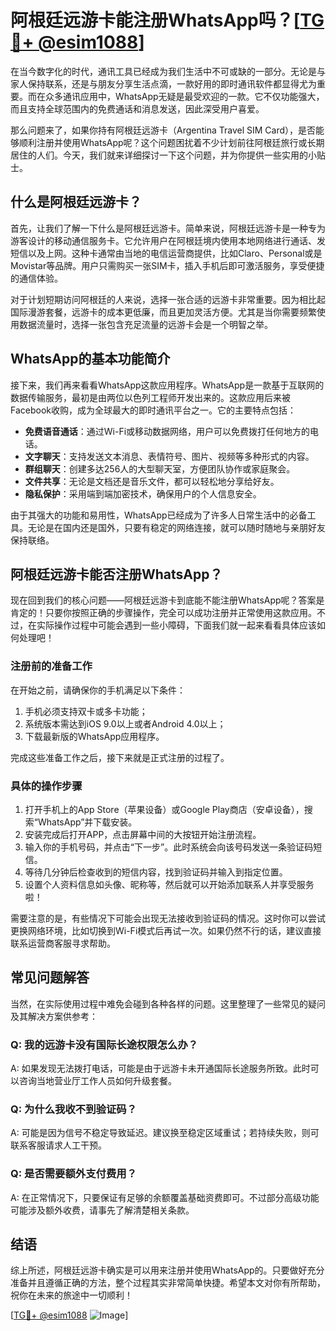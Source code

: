 # 阿根廷远游卡能注册WhatsApp吗？[[TG💪+ @esim1088](https://t.me/s/esim1088)]

在当今数字化的时代，通讯工具已经成为我们生活中不可或缺的一部分。无论是与家人保持联系，还是与朋友分享生活点滴，一款好用的即时通讯软件都显得尤为重要。而在众多通讯应用中，WhatsApp无疑是最受欢迎的一款。它不仅功能强大，而且支持全球范围内的免费通话和消息发送，因此深受用户喜爱。

那么问题来了，如果你持有阿根廷远游卡（Argentina Travel SIM Card），是否能够顺利注册并使用WhatsApp呢？这个问题困扰着不少计划前往阿根廷旅行或长期居住的人们。今天，我们就来详细探讨一下这个问题，并为你提供一些实用的小贴士。

## 什么是阿根廷远游卡？

首先，让我们了解一下什么是阿根廷远游卡。简单来说，阿根廷远游卡是一种专为游客设计的移动通信服务卡。它允许用户在阿根廷境内使用本地网络进行通话、发短信以及上网。这种卡通常由当地的电信运营商提供，比如Claro、Personal或是Movistar等品牌。用户只需购买一张SIM卡，插入手机后即可激活服务，享受便捷的通信体验。

对于计划短期访问阿根廷的人来说，选择一张合适的远游卡非常重要。因为相比起国际漫游套餐，远游卡的成本更低廉，而且更加灵活方便。尤其是当你需要频繁使用数据流量时，选择一张包含充足流量的远游卡会是一个明智之举。

## WhatsApp的基本功能简介

接下来，我们再来看看WhatsApp这款应用程序。WhatsApp是一款基于互联网的数据传输服务，最初是由两位以色列工程师开发出来的。这款应用后来被Facebook收购，成为全球最大的即时通讯平台之一。它的主要特点包括：

- **免费语音通话**：通过Wi-Fi或移动数据网络，用户可以免费拨打任何地方的电话。
- **文字聊天**：支持发送文本消息、表情符号、图片、视频等多种形式的内容。
- **群组聊天**：创建多达256人的大型聊天室，方便团队协作或家庭聚会。
- **文件共享**：无论是文档还是音乐文件，都可以轻松地分享给好友。
- **隐私保护**：采用端到端加密技术，确保用户的个人信息安全。

由于其强大的功能和易用性，WhatsApp已经成为了许多人日常生活中的必备工具。无论是在国内还是国外，只要有稳定的网络连接，就可以随时随地与亲朋好友保持联络。

## 阿根廷远游卡能否注册WhatsApp？

现在回到我们的核心问题——阿根廷远游卡到底能不能注册WhatsApp呢？答案是肯定的！只要你按照正确的步骤操作，完全可以成功注册并正常使用这款应用。不过，在实际操作过程中可能会遇到一些小障碍，下面我们就一起来看看具体应该如何处理吧！

### 注册前的准备工作

在开始之前，请确保你的手机满足以下条件：
1. 手机必须支持双卡或多卡功能；
2. 系统版本需达到iOS 9.0以上或者Android 4.0以上；
3. 下载最新版的WhatsApp应用程序。

完成这些准备工作之后，接下来就是正式注册的过程了。

### 具体的操作步骤

1. 打开手机上的App Store（苹果设备）或Google Play商店（安卓设备），搜索“WhatsApp”并下载安装。
2. 安装完成后打开APP，点击屏幕中间的大按钮开始注册流程。
3. 输入你的手机号码，并点击“下一步”。此时系统会向该号码发送一条验证码短信。
4. 等待几分钟后检查收到的短信内容，找到验证码并输入到指定位置。
5. 设置个人资料信息如头像、昵称等，然后就可以开始添加联系人并享受服务啦！

需要注意的是，有些情况下可能会出现无法接收到验证码的情况。这时你可以尝试更换网络环境，比如切换到Wi-Fi模式后再试一次。如果仍然不行的话，建议直接联系运营商客服寻求帮助。

## 常见问题解答

当然，在实际使用过程中难免会碰到各种各样的问题。这里整理了一些常见的疑问及其解决方案供参考：

### Q: 我的远游卡没有国际长途权限怎么办？
A: 如果发现无法拨打电话，可能是由于远游卡未开通国际长途服务所致。此时可以咨询当地营业厅工作人员如何升级套餐。

### Q: 为什么我收不到验证码？
A: 可能是因为信号不稳定导致延迟。建议换至稳定区域重试；若持续失败，则可联系客服请求人工干预。

### Q: 是否需要额外支付费用？
A: 在正常情况下，只要保证有足够的余额覆盖基础资费即可。不过部分高级功能可能涉及额外收费，请事先了解清楚相关条款。

## 结语

综上所述，阿根廷远游卡确实是可以用来注册并使用WhatsApp的。只要做好充分准备并且遵循正确的方法，整个过程其实非常简单快捷。希望本文对你有所帮助，祝你在未来的旅途中一切顺利！

[[TG💪+ @esim1088](https://t.me/s/esim1088) ![Image](https://i.postimg.cc/4NQfJmqS/Snipaste-2025-05-13-00-14-12.png)]